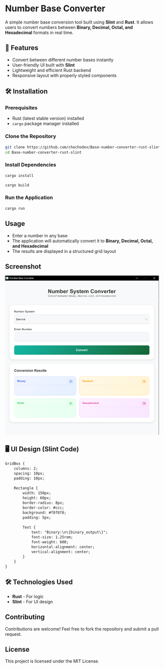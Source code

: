 # Number Base Converter

A simple number base conversion tool built using **Slint** and **Rust**. It allows users to convert numbers between **Binary, Decimal, Octal, and Hexadecimal** formats in real time.

## 🚀 Features
- Convert between different number bases instantly
- User-friendly UI built with **Slint**
- Lightweight and efficient Rust backend
- Responsive layout with properly styled components

## 🛠️ Installation

### Prerequisites
- Rust (latest stable version) installed
- `cargo` package manager installed

### Clone the Repository
```sh
git clone https://github.com/chochodev/Base-number-converter-rust-slint.git
cd Base-number-converter-rust-slint
```

### Install Dependencies
```sh
cargo install
```

```sh
cargo build
```

### Run the Application
```sh
cargo run
```

## Usage
- Enter a number in any base
- The application will automatically convert it to **Binary, Decimal, Octal, and Hexadecimal**
- The results are displayed in a structured grid layout

## Screenshot
![App Screenshot](screenshot.png)

## 🖥️ UI Design (Slint Code)
```slint
GridBox {
    columns: 2;
    spacing: 10px;
    padding: 10px;

    Rectangle {
        width: 150px;
        height: 60px;
        border-radius: 8px;
        border-color: #ccc;
        background: #f8f8f8;
        padding: 5px;

        Text {
            text: "Binary:\n\{binary_output\}";
            font-size: 1.25rem;
            font-weight: 600;
            horizontal-alignment: center;
            vertical-alignment: center;
        }
    }
}
```

## 🛠 Technologies Used
- **Rust** - For logic
- **Slint** - For UI design

## Contributing
Contributions are welcome! Feel free to fork the repository and submit a pull request.

## License
This project is licensed under the MIT License.